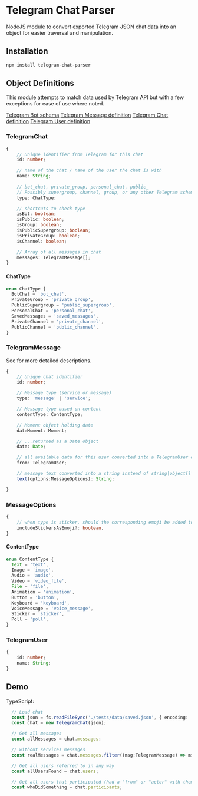 # Telegram Chat Parser

NodeJS module to convert exported Telegram JSON chat data into an object for easier traversal and manipulation.

## Installation

```sh
npm install telegram-chat-parser
```

## Object Definitions

This module attempts to match data used by Telegram API but with a few exceptions for ease of use where noted.

[Telegram Bot schema](https://core.telegram.org/bots/api)
[Telegram Message definition](https://core.telegram.org/constructor/message)
[Telegram Chat definition](https://core.telegram.org/constructor/chat)
[Telegram User definition](https://core.telegram.org/constructor/user)

### TelegramChat

```typescript
{
    // Unique identifier from Telegram for this chat
    id: number;

    // name of the chat / name of the user the chat is with
    name: String;
    
    // bot_chat, private_group, personal_chat, public_
    // Possibly supergroup, channel, group, or any other Telegram schema type but those haven't been tested)
    type: ChatType;

    // shortcuts to check type
    isBot: boolean;
    isPublic: boolean;
    isGroup: boolean;
    isPublicSupergroup: boolean;
    isPrivateGroup: boolean;
    isChannel: boolean;

    // Array of all messages in chat
    messages: TelegramMessage[];
}
```

#### ChatType

```typescript
enum ChatType {
  BotChat = 'bot_chat',
  PrivateGroup = 'private_group',
  PublicSupergroup = 'public_supergroup',
  PersonalChat = 'personal_chat',
  SavedMessages = 'saved_messages',
  PrivateChannel = 'private_channel',
  PublicChannel = 'public_channel',
}
```

### TelegramMessage

See  for more detailed descriptions.

```typescript
{
    // Unique chat identifier
    id: number;

    // Message type (service or message)
    type: 'message' | 'service';

    // Message type based on content
    contentType: ContentType;

    // Moment object holding date
    dateMoment: Moment;

    // ...returned as a Date object
    date: Date;

    // all available data for this user converted into a TelegramUser object
    from: TelegramUser;

    // message text converted into a string instead of string|object[]
    text(options:MessageOptions): String;

}
```

### MessageOptions

```typescript
{
    // when type is sticker, should the corresponding emoji be added to the text
    includeStickersAsEmoji?: boolean,
}
```

#### ContentType

```typescript
enum ContentType {
  Text = 'text',
  Image = 'image',
  Audio = 'audio',
  Video = 'video_file',
  File = 'file',
  Animation = 'animation',
  Button = 'button',
  Keyboard = 'keyboard',
  VoiceMessage = 'voice_message',
  Sticker = 'sticker',
  Poll = 'poll',
}
```

### TelegramUser

```typescript
{
    id: number;
    name: String;
}
```

## Demo

TypeScript:

```typescript
  // Load chat
  const json = fs.readFileSync('./tests/data/saved.json', { encoding: 'utf8', flag: 'r' });
  const chat = new TelegramChat(json);

  // Get all messages
  const allMessages = chat.messages;

  // without services messages
  const realMessages = chat.messages.filter((msg:TelegramMessage) => msg.isMessage);

  // Get all users referred to in any way
  const allUsersFound = chat.users;

  // Get all users that participated (had a "from" or "actor" with them in it)
  const whoDidSomething = chat.participants;
```
